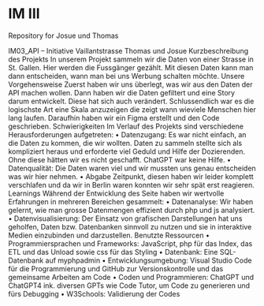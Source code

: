 # IM III
 Repository for Josue und Thomas

 IM03_API – Initiative Vaillantstrasse Thomas und Josue
Kurzbeschreibung des Projekts
In unserem Projekt sammeln wir die Daten von einer Strasse in St. Gallen. Hier werden die Fussgänger gezählt. Mit diesen Daten kann man dann entscheiden, wann man bei uns Werbung schalten möchte.
Unsere Vorgehensweise
Zuerst haben wir uns überlegt, was wir aus den Daten der API machen wollen. Dann haben wir die Daten gefiltert und eine Story darum entwickelt. Diese hat sich auch verändert. Schlussendlich war es die logischste Art eine Skala anzuzeigen die zeigt wann wieviele Menschen hier lang laufen. Daraufhin haben wir ein Figma erstellt und den Code geschrieben. 
Schwierigkeiten
Im Verlauf des Projekts sind verschiedene Herausforderungen aufgetreten:
•	Datenzugang: Es war nicht einfach, an die Daten zu kommen, die wir wollten. Daten zu sammeln stellte sich als kompliziert heraus und erforderte viel Geduld und Hilfe der Dozierenden. Ohne diese hätten wir es nicht geschafft. ChatGPT war keine Hilfe.
•	Datenqualität: Die Daten waren viel und wir mussten uns genau entscheiden was wir hier nehmen.
•	Abgabe Zeitpunkt, diesen haben wir leider komplett verschlafen und da wir in Berlin waren konnten wir sehr spät erst reagieren.
Learnings
Während der Entwicklung des Seite haben wir wertvolle Erfahrungen in mehreren Bereichen gesammelt:
•	Datenanalyse: Wir haben gelernt, wie man grosse Datenmengen effizient durch php und js analysiert.
•	Datenvisualisierung: Der Einsatz von grafischen Darstellungen hat uns geholfen, Daten bzw. Datenbanken sinnvoll zu nutzen und sie in interaktive Medien einzubinden und darzustellen.
Benutzte Ressourcen
•	Programmiersprachen und Frameworks: JavaScript, php für das Index, das ETL und das Unload sowie css für das Styling
•	Datenbank: Eine SQL-Datenbank auf myphpadmin 
•	Entwicklungsumgebung: Visual Studio Code für die Programmierung und GitHub zur Versionskontrolle und das gemeinsame Arbeiten am Code
•	Coden und Programmieren: ChatGPT und ChatGPT4 ink. diversen GPTs wie Code Tutor, um Code zu generieren und fürs Debugging
•	W3Schools: Validierung der Codes

